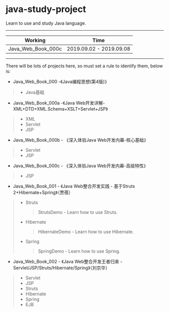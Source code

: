 # java-study-project

Learn to use and study Java language.
*****
|Working|Time|
|-|-|
|Java_Web_Book_000c|2019.09.02 - 2019.09.08|
*****
There will be lots of projects here, so must set a rule to identify them, below is:  

- Java_Web_Book_000 -《Java编程思想(第4版)》

> - Java基础

- Java_Web_Book_000a -《Java Web开发详解-XML+DTD+XML.Schema+XSLT+Servlet+JSP》

> - XML
> - Servlet
> - JSP

- Java_Web_Book_000b - 《深入体验Java Web开发内幕-核心基础》

> - Servlet 
> - JSP

- Java_Web_Book_000c - 《深入体验Java Web开发内幕-高级特性》

> - JSP

- Java_Web_Book_001 - 《Java Web整合开发实践 - 基于Struts 2+Hibernate+Spring》（贾蓓）

> - Struts
>
>   > StrutsDemo		  - Learn how to use Struts.
>
> - Hibernate
>
>   > HibernateDemo 	- Learn how to use Hibernate.
>
> - Spring
>
>   > SpringDemo		  - Learn how to use Spring.

- Java_Web_Book_002 - 《Java Web整合开发王者归来 - Servlet/JSP/Struts/Hibernate/Spring》（刘京华）

> - Servlet
> - JSP
> - Struts
> - Hibernate
> - Spring
> - EJB
